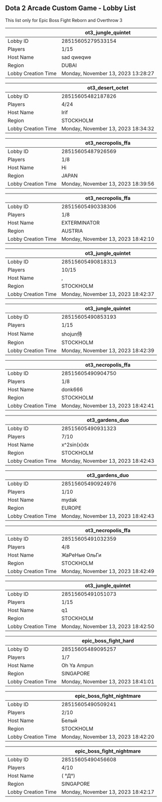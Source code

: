 ## Dota 2 Arcade Custom Game - Lobby List

This list only for Epic Boss Fight Reborn and Overthrow 3

|  | ot3_jungle_quintet |
| ------ | ------ |
| Lobby ID | 28515605279533154 |
| Players | 1/15 |
| Host Name | sad qweqwe |
| Region | DUBAI |
| Lobby Creation Time | Monday, November 13, 2023 13:28:27 |


|  | ot3_desert_octet |
| ------ | ------ |
| Lobby ID | 28515605482187826 |
| Players | 4/24 |
| Host Name | Irif |
| Region | STOCKHOLM |
| Lobby Creation Time | Monday, November 13, 2023 18:34:32 |


|  | ot3_necropolis_ffa |
| ------ | ------ |
| Lobby ID | 28515605487926569 |
| Players | 1/8 |
| Host Name | Hi |
| Region | JAPAN |
| Lobby Creation Time | Monday, November 13, 2023 18:39:56 |


|  | ot3_necropolis_ffa |
| ------ | ------ |
| Lobby ID | 28515605490338306 |
| Players | 1/8 |
| Host Name | EXTERMINATOR |
| Region | AUSTRIA |
| Lobby Creation Time | Monday, November 13, 2023 18:42:10 |


|  | ot3_jungle_quintet |
| ------ | ------ |
| Lobby ID | 28515605490818313 |
| Players | 10/15 |
| Host Name | , |
| Region | STOCKHOLM |
| Lobby Creation Time | Monday, November 13, 2023 18:42:37 |


|  | ot3_jungle_quintet |
| ------ | ------ |
| Lobby ID | 28515605490853193 |
| Players | 1/15 |
| Host Name | shojun侍 |
| Region | STOCKHOLM |
| Lobby Creation Time | Monday, November 13, 2023 18:42:39 |


|  | ot3_necropolis_ffa |
| ------ | ------ |
| Lobby ID | 28515605490904750 |
| Players | 1/8 |
| Host Name | donk666 |
| Region | STOCKHOLM |
| Lobby Creation Time | Monday, November 13, 2023 18:42:41 |


|  | ot3_gardens_duo |
| ------ | ------ |
| Lobby ID | 28515605490931323 |
| Players | 7/10 |
| Host Name | x^2sin(x)dx |
| Region | STOCKHOLM |
| Lobby Creation Time | Monday, November 13, 2023 18:42:43 |


|  | ot3_gardens_duo |
| ------ | ------ |
| Lobby ID | 28515605490924976 |
| Players | 1/10 |
| Host Name | mydak |
| Region | EUROPE |
| Lobby Creation Time | Monday, November 13, 2023 18:42:43 |


|  | ot3_necropolis_ffa |
| ------ | ------ |
| Lobby ID | 28515605491032359 |
| Players | 4/8 |
| Host Name | ЖаРеНые ОльГи |
| Region | STOCKHOLM |
| Lobby Creation Time | Monday, November 13, 2023 18:42:49 |


|  | ot3_jungle_quintet |
| ------ | ------ |
| Lobby ID | 28515605491051073 |
| Players | 1/15 |
| Host Name | q1 |
| Region | STOCKHOLM |
| Lobby Creation Time | Monday, November 13, 2023 18:42:50 |


|  | epic_boss_fight_hard |
| ------ | ------ |
| Lobby ID | 28515605489095257 |
| Players | 1/7 |
| Host Name | Oh Ya Ampun |
| Region | SINGAPORE |
| Lobby Creation Time | Monday, November 13, 2023 18:41:01 |


|  | epic_boss_fight_nightmare |
| ------ | ------ |
| Lobby ID | 28515605490509241 |
| Players | 2/10 |
| Host Name | Белый |
| Region | STOCKHOLM |
| Lobby Creation Time | Monday, November 13, 2023 18:42:20 |


|  | epic_boss_fight_nightmare |
| ------ | ------ |
| Lobby ID | 28515605490456608 |
| Players | 4/10 |
| Host Name | ( °Д°) |
| Region | SINGAPORE |
| Lobby Creation Time | Monday, November 13, 2023 18:42:17 |


